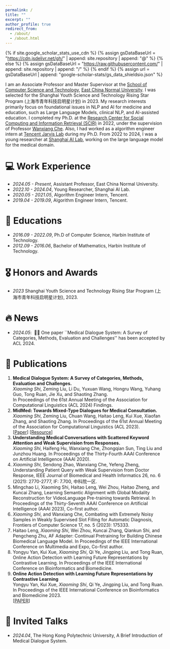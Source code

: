 ```yaml
---
permalink: /
title: ""
excerpt: ""
author_profile: true
redirect_from: 
  - /about/
  - /about.html
---
```


{% if site.google_scholar_stats_use_cdn %}
{% assign gsDataBaseUrl = "https://cdn.jsdelivr.net/gh/" | append: site.repository | append: "@" %}
{% else %}
{% assign gsDataBaseUrl = "https://raw.githubusercontent.com/" | append: site.repository | append: "/" %}
{% endif %}
{% assign url = gsDataBaseUrl | append: "google-scholar-stats/gs_data_shieldsio.json" %}

<span class='anchor' id='about-me'></span>

I am an Associate Professor and Master Supervisor at the [School of Computer Science and Technology](http://www.cs.ecnu.edu.cn/), [East China Normal University](https://english.ecnu.edu.cn/). 
I was selected for the Shanghai Youth Science and Technology Rising Star Program (上海市青年科技启明星计划) in 2023.
My research interests primarily focus on foundational issues in NLP and AI for medicine and education, such as Large Language Models, clinical NLP, and AI-assisted education. 
I completed my Ph.D. at the [Research Center for Social Computing and Information Retrieval (SCIR)](https://ir.hit.edu.cn/) in 2022, under the supervision of Professor [Wanxiang Che](http://ir.hit.edu.cn/~car/). 
Also, I had worked as a algorithm engineer intern at [Tencent Jarvis Lab](https://jarvislab.tencent.com/) during my Ph.D.
From 2022 to 2024, I was a young researcher at [Shanghai AI Lab](https://www.shlab.org.cn/), working on the large language model for the medical domain.

# 💻 Work Experience
- *2024.05 - Present*, Assistant Professor, East China Normal University.
- *2022.10 - 2024.04*, Young Researcher, Shanghai AI Lab.
- *2020.05 - 2021.05*, Algorithm Engineer Intern, Tencent.
- *2019.04 - 2019.09*, Algorithm Engineer Intern, Tencent.

# 📖 Educations
- *2016.09 - 2022.09*, Ph.D of Computer Science, Harbin Institute of Technology. 
- *2012.09 - 2016.06*, Bachelor of Mathematics, Harbin Institute of Technology. 

# 🎖 Honors and Awards
- *2023* Shanghai Youth Science and Technology Rising Star Program (上海市青年科技启明星计划), 2023.

# 🔥 News
- *2024.05*: &nbsp;🎉🎉 One paper ``Medical Dialogue System: A Survey of Categories, Methods, Evaluation and Challenges'' has been accepted by ACL 2024.

# 📝 Publications 
1. **Medical Dialogue System: A Survey of Categories, Methods, Evaluation and Challenges.**    
   *Xiaoming Shi*, Zeming Liu, Li Du, Yuxuan Wang, Hongru Wang, Yuhang Guo, Tong Ruan, Jie Xu, and Shaoting Zhang.  
   In Proceedings of the 61st Annual Meeting of the Association for Computational Linguistics (ACL 2024) Findings.
2. **MidMed: Towards Mixed-Type Dialogues for Medical Consultation.**  
   *Xiaoming Shi*, Zeming Liu, Chuan Wang, Haitao Leng, Kui Xue, Xiaofan Zhang, and Shaoting Zhang.
   In Proceedings of the 61st Annual Meeting of the Association for Computational Linguistics (ACL 2023).  
   [[Paper](https://aclanthology.org/2023.acl-long.453.pdf)]
   [[Resource](https://github.com/xmshi-trio/MidMed)]
4. **Understanding Medical Conversations with Scattered Keyword Attention and Weak Supervision from Responses.**  
   *Xiaoming Shi*, Haifeng Hu, Wanxiang Che, Zhongqian Sun, Ting Liu and Junzhou Huang.
   In Proceedings of the Thirty-Fourth AAAI Conference on Artificial Intelligence (AAAI 2020).
6. *Xiaoming Shi*, Sendong Zhao, Wanxiang Che, Yefeng Zheng, Understanding Patient Query with Weak Supervision from Doctor Response, IEEE Journal of Biomedical and Health Informatics 26, no. 6 (2021): 2770-2777, IF: 7.700, 中科院一区.
7. Mingchao Li, Xiaoming Shi, Haitao Leng, Wei Zhou, Haitao Zheng, and Kuncai Zhang, Learning Semantic Alignment with Global Modality Reconstruction for VideoLanguage Pre-training towards Retrieval. In Proceedings of the Thirty-Seventh AAAI
Conference on Artificial Intelligence (AAAI 2023), Co-first author.
8. *Xiaoming Shi*, and Wanxiang Che, Combating with Extremely Noisy Samples in Weakly Supervised Slot Filling for Automatic Diagnosis, Frontiers of Computer Science 17, no. 5 (2023): 175333.
9. Haitao Leng, *Xiaoming Shi*, Wei Zhou, Kuncai Zhang, Qiankun Shi, and Pengcheng Zhu, AF Adapter: Continual Pretraining for Building Chinese Biomedical Language Model. In Proceedings of the IEEE International Conference on Multimedia and Expo, Co-first author.
10. Yongyu Yan, Kui Xue, *Xiaoming Shi*, Qi Ye, Jingping Liu, and Tong Ruan, Online Action Detection with Learning Future Representations by Contrastive Learning. In Proceedings of the IEEE International Conference on Bioinformatics and Biomedicine.
11. **Online Action Detection with Learning Future Representations by Contrastive Learning**  
   Yongyu Yan, Kui Xue, *Xiaoming Shi*, Qi Ye, Jingping Liu, and Tong Ruan.  
   In Proceedings of the IEEE International Conference on Bioinformatics and Biomedicine 2023.  
   [[PAPER](https://ieeexplore.ieee.org/stamp/stamp.jsp?tp=&arnumber=10220027)]

# 💬 Invited Talks
- *2024.04*, The Hong Kong Polytechnic University, A Brief Introduction of Medical Dialogue System. 
